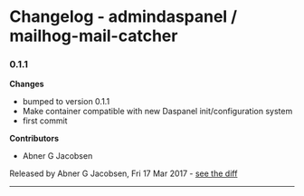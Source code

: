 # Changelog - admindaspanel / mailhog-mail-catcher

### 0.1.1
__Changes__

- bumped to version 0.1.1
- Make container compatible with new Daspanel init/configuration system
- first commit

__Contributors__

- Abner G Jacobsen

Released by Abner G Jacobsen, Fri 17 Mar 2017 -
[see the diff](https://github.com/admindaspanel/mailhog-mail-catcher/compare/1aaf2b50a1309e9db8ff3c015a56569102dce3b1...0.1.1#diff)
______________


